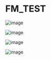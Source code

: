 # FM_TEST

![image](https://user-images.githubusercontent.com/92590831/147553431-679605d9-fd3a-42cc-ae5f-e34e73477cb6.png)

![image](https://user-images.githubusercontent.com/92590831/147553449-b8972380-9759-440c-bdc4-d01178744d37.png)

![image](https://user-images.githubusercontent.com/92590831/147553574-53ae4c5e-188b-4ca5-8391-62a51d5d5506.png)

![image](https://user-images.githubusercontent.com/92590831/147553575-1771bcd3-dcf9-49cd-a07a-c5d781dc1fe2.png)
